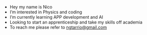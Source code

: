 - Hey my name is Nico
-  I’m interested in Physics and coding
-  I’m currently learning APP development and AI
-  Looking to start an apprenticeship and take my skills off academia
-  To reach me please refer to ngtarrio@gmail.com

